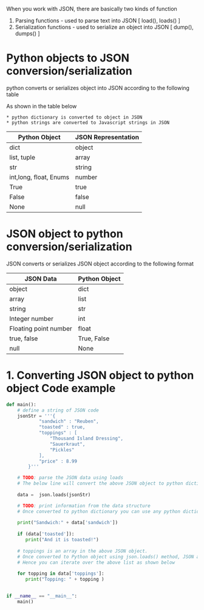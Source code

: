When you work with JSON, there are basically two kinds of function

1. Parsing functions            - used to parse text into JSON  [ load(), loads() ]
2. Serialization functions      - used to serialize an object into JSON [ dump(), dumps() ]


# Python objects to JSON conversion/serialization

python converts or serializes object into JSON according to the following table

As shown in the table below 

    * python dictionary is converted to object in JSON
    * python strings are converted to Javascript strings in JSON

| Python Object          | JSON Representation |
|------------------------|---------------------|
| dict                   | object              |
| list, tuple            | array               |
| str                    | string              |
| int,long, float, Enums | number              |
| True                   | true                |
| False                  | false               |
| None                   | null                |


# JSON object to python conversion/serialization

JSON converts or serializes JSON object according to the following format

| JSON Data             | Python Object |
|-----------------------|---------------|
| object                | dict          |
| array                 | list          |
| string                | str           |
| Integer number        | int           |
| Floating point number | float         |
| true, false           | True, False   |
| null                  | None          |


# 1. Converting JSON object to python object Code example

```python
def main():
    # define a string of JSON code
    jsonStr = '''{
            "sandwich" : "Reuben",
            "toasted" : true,
            "toppings" : [
                "Thousand Island Dressing",
                "Sauerkraut",
                "Pickles"
            ],
            "price" : 8.99
        }'''

    # TODO: parse the JSON data using loads
    # The below line will convert the above JSON object to python dictionary. 
    
    data =  json.loads(jsonStr)

    # TODO: print information from the data structure
    # Once converted to python dictionary you can use any python dictionary methods on it.
    
    print("Sandwich:" + data['sandwich'])
    
    if (data['toasted']):
       print("And it is toasted!")
       
    # toppings is an array in the above JSON object. 
    # Once converted to Python object using json.loads() method, JSON array becomes a list.
    # Hence you can iterate over the above list as shown below
    
    for topping in data['toppings']:
       print("Topping: " + topping )
       

if __name__ == "__main__":
    main()


```